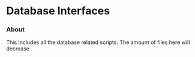 # Database Interfaces

### About
This includes all the database related scripts. The amount of files here will decrease